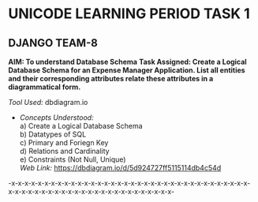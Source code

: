 # UNICODE LEARNING PERIOD TASK 1
## DJANGO TEAM-8

**AIM: To understand Database Schema**
**Task Assigned: Create a Logical Database Schema for an Expense Manager Application. List all entities and their corresponding attributes relate these attributes in a diagrammatical form.**
<br />

*Tool Used:* dbdiagram.io <br />
- *Concepts Understood:* <br /> a) Create a Logical Database Schema <br />
                        b) Datatypes of SQL <br />
                        c) Primary and Foriegn Key <br />
                        d) Relations and Cardinality <br />
                        e) Constraints (Not Null, Unique) <br />
*Web Link:* https://dbdiagram.io/d/5d924727ff5115114db4c54d <br />

-x-x-x-x-x-x-x-x-x-x-x-x-x-x-x-x-x-x-x-x-x-x-x-x-x-x-x-x-x-x-x-x-x-x-x-x-x-x-x-x-x-x-x-x-x-x-x-x-x-x-x-x-x-x-x-x-x-x-x-x-x-

